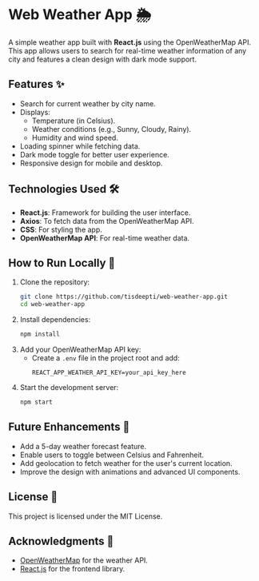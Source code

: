 # Web Weather App 🌦️

A simple weather app built with **React.js** using the OpenWeatherMap API. This app allows users to search for real-time weather information of any city and features a clean design with dark mode support.

## Features ✨
- Search for current weather by city name.
- Displays:
  - Temperature (in Celsius).
  - Weather conditions (e.g., Sunny, Cloudy, Rainy).
  - Humidity and wind speed.
- Loading spinner while fetching data.
- Dark mode toggle for better user experience.
- Responsive design for mobile and desktop.

## Technologies Used 🛠️
- **React.js**: Framework for building the user interface.
- **Axios**: To fetch data from the OpenWeatherMap API.
- **CSS**: For styling the app.
- **OpenWeatherMap API**: For real-time weather data.

## How to Run Locally 🚀
1. Clone the repository:
   ```bash
   git clone https://github.com/tisdeepti/web-weather-app.git
   cd web-weather-app
   ```
2. Install dependencies:
   ```bash
   npm install
   ```
3. Add your OpenWeatherMap API key:
   - Create a `.env` file in the project root and add:
     ```env
     REACT_APP_WEATHER_API_KEY=your_api_key_here
     ```
4. Start the development server:
   ```bash
   npm start
   ```

## Future Enhancements 🚧
- Add a 5-day weather forecast feature.
- Enable users to toggle between Celsius and Fahrenheit.
- Add geolocation to fetch weather for the user's current location.
- Improve the design with animations and advanced UI components.

## License 📜
This project is licensed under the MIT License.

## Acknowledgments 🙌
- [OpenWeatherMap](https://openweathermap.org/) for the weather API.
- [React.js](https://reactjs.org/) for the frontend library.
